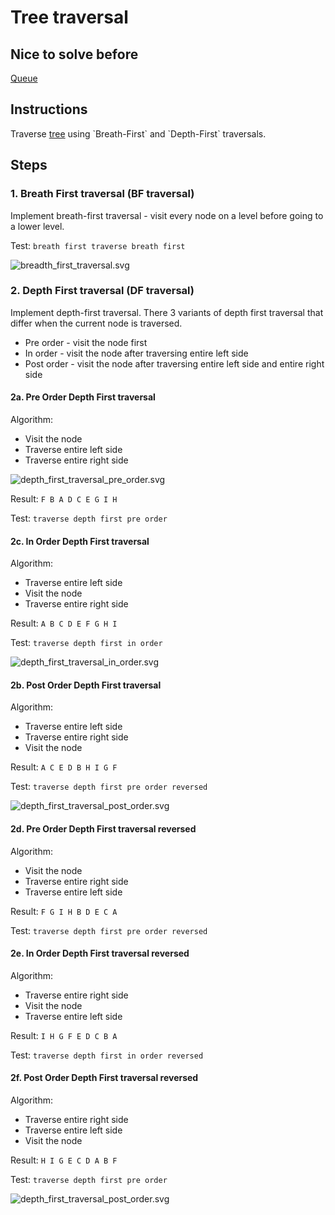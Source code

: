 # Tree traversal

## Nice to solve before

[Queue](../../../queue/basic/desc.md)

## Instructions

Traverse [tree](https://en.wikipedia.org/wiki/Tree_(data_structure)) using `Breath-First` and `Depth-First` traversals.

## Steps

### 1. Breath First traversal (BF traversal)

Implement breath-first traversal - visit every node on a level before going to a lower level.

Test: `breath first traverse breath first`

![breadth_first_traversal.svg](misc/breadth_first_traversal.svg)

### 2. Depth First traversal (DF traversal)

Implement depth-first traversal. There 3 variants of depth first traversal that differ when the current node is
traversed.

- Pre order - visit the node first
- In order - visit the node after traversing entire left side
- Post order - visit the node after traversing entire left side and entire right side

#### 2a. Pre Order Depth First traversal

Algorithm:
- Visit the node 
- Traverse entire left side
- Traverse entire right side

![depth_first_traversal_pre_order.svg](misc/depth_first_traversal_pre_order.svg)

Result: `F B A D C E G I H`

Test: `traverse depth first pre order`

#### 2c. In Order Depth First traversal

Algorithm:
- Traverse entire left side
- Visit the node 
- Traverse entire right side

Result: `A B C D E F G H I`

Test: `traverse depth first in order`

![depth_first_traversal_in_order.svg](misc/depth_first_traversal_in_order.svg)

#### 2b. Post Order Depth First traversal

Algorithm:
- Traverse entire left side
- Traverse entire right side
- Visit the node 

Result: `A C E D B H I G F`

Test: `traverse depth first pre order reversed`

![depth_first_traversal_post_order.svg](misc/depth_first_traversal_post_order.svg)

#### 2d. Pre Order Depth First traversal reversed

Algorithm:
- Visit the node 
- Traverse entire right side
- Traverse entire left side

Result: `F G I H B D E C A`

Test: `traverse depth first pre order reversed`

#### 2e. In Order Depth First traversal reversed

Algorithm:
- Traverse entire right side
- Visit the node 
- Traverse entire left side

Result: `I H G F E D C B A`

Test: `traverse depth first in order reversed`

#### 2f. Post Order Depth First traversal reversed

Algorithm:
- Traverse entire right side
- Traverse entire left side
- Visit the node 

Result: `H I G E C D A B F`

Test: `traverse depth first pre order`

![depth_first_traversal_post_order.svg](misc/depth_first_traversal_post_order.svg)






